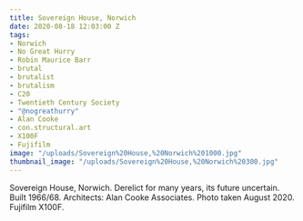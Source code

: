 ```yaml
---
title: Sovereign House, Norwich
date: 2020-08-18 12:03:00 Z
tags:
- Norwich
- No Great Hurry
- Robin Maurice Barr
- brutal
- brutalist
- brutalism
- C20
- Twentieth Century Society
- "@nogreathurry"
- Alan Cooke
- con.structural.art
- X100F
- Fujifilm
image: "/uploads/Sovereign%20House,%20Norwich%201000.jpg"
thumbnail_image: "/uploads/Sovereign%20House,%20Norwich%20300.jpg"
---
```


Sovereign House, Norwich. Derelict for many years, its future uncertain. Built 1966/68. Architects: Alan Cooke Associates. Photo taken August 2020. Fujifilm X100F.